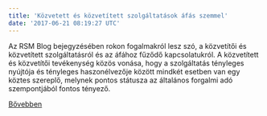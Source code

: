 ```yaml
---
title: 'Közvetett és közvetített szolgáltatások áfás szemmel'
date: '2017-06-21 08:19:27 UTC'
---
```


Az RSM Blog bejegyzésében rokon fogalmakról lesz szó, a közvetítői és közvetített szolgáltatásról és az áfához fűződő kapcsolatukról. A közvetített és közvetítői tevékenység közös vonása, hogy a szolgáltatás tényleges nyújtója és tényleges haszonélvezője között mindkét esetben van egy köztes szereplő, melynek pontos státusza az általános forgalmi adó szempontjából fontos tényező.


[Bővebben](http://ift.tt/2rPG9dx)
